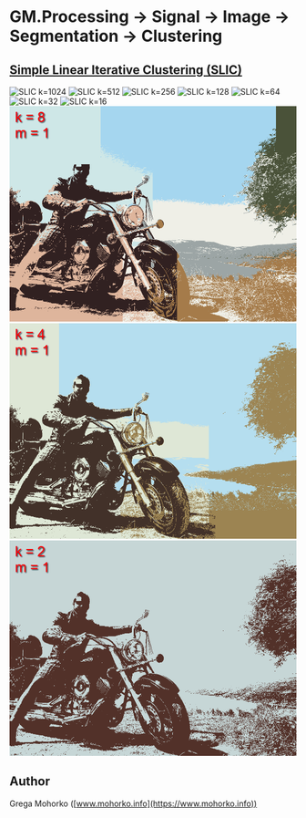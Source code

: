 # GM.Processing -> Signal -> Image -> Segmentation -> Clustering

## [Simple Linear Iterative Clustering (SLIC)](src/GM.Processing/GM.Processing/Signal/Image/Segmentation/Clustering/SLIC.cs)

![SLIC k=1024](/Documentation/Signal/Image/Segmentation/Clustering/SLIC/SLIC%20Yamaha%20k=1024.gif "Simple Linear Iterative Clustering (SLIC) k=1024")
![SLIC k=512](/Documentation/Signal/Image/Segmentation/Clustering/SLIC/SLIC%20Yamaha%20k=512.gif "Simple Linear Iterative Clustering (SLIC) k=512")
![SLIC k=256](/Documentation/Signal/Image/Segmentation/Clustering/SLIC/SLIC%20Yamaha%20k=256.gif "Simple Linear Iterative Clustering (SLIC) k=256")
![SLIC k=128](/Documentation/Signal/Image/Segmentation/Clustering/SLIC/SLIC%20Yamaha%20k=128.gif "Simple Linear Iterative Clustering (SLIC) k=128")
![SLIC k=64](/Documentation/Signal/Image/Segmentation/Clustering/SLIC/SLIC%20Yamaha%20k=64.gif "Simple Linear Iterative Clustering (SLIC) k=64")
![SLIC k=32](/Documentation/Signal/Image/Segmentation/Clustering/SLIC/SLIC%20Yamaha%20k=32.gif "Simple Linear Iterative Clustering (SLIC) k=32")
![SLIC k=16](/Documentation/Signal/Image/Segmentation/Clustering/SLIC/SLIC%20Yamaha%20k=16.gif "Simple Linear Iterative Clustering (SLIC) k=16")
![SLIC k=8](/Documentation/Signal/Image/Segmentation/Clustering/SLIC/SLIC%20Yamaha%20k=8.gif "Simple Linear Iterative Clustering (SLIC) k=8")
![SLIC k=4](/Documentation/Signal/Image/Segmentation/Clustering/SLIC/SLIC%20Yamaha%20k=4.gif "Simple Linear Iterative Clustering (SLIC) k=4")
![SLIC k=2](/Documentation/Signal/Image/Segmentation/Clustering/SLIC/SLIC%20Yamaha%20k=2.gif "Simple Linear Iterative Clustering (SLIC) k=2")

## Author
Grega Mohorko ([www.mohorko.info](https://www.mohorko.info))
